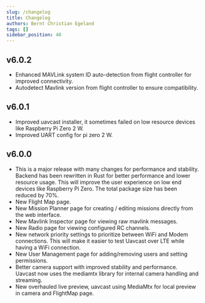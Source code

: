 ```yaml
---
slug: /changelog
title: Changelog
authors: Bernt Christian Egeland
tags: []
sidebar_position: 40
---
```

## v6.0.2
- Enhanced MAVLink system ID auto-detection from flight controller for improved connectivity.
- Autodetect Mavlink version from flight controller to ensure compatibility.

## v6.0.1
- Improved uavcast installer, it sometimes failed on low resource devices like Raspberry Pi Zero 2 W.
- Improved UART config for pi zero 2 W.

## v6.0.0
- This is a major release with many changes for performance and stability.
  Backend has been rewritten in Rust for better performance and lower resource usage. This will improve the user experience on low end devices like Raspberry Pi Zero. The total package size has been reduced by 70%.
- New Flight Map page.
- New Mission Planner page for creating / editing missions directly from the web interface.
- New Mavlink Inspector page for viewing raw mavlink messages.
- New Radio page for viewing configured RC channels.
- New network priority settings to prioritize between WiFi and Modem connections. This will make it easier to test Uavcast over LTE while having a WiFi
connection.
- New User Management page for adding/removing users and setting permissions.
- Better camera support with improved stability and performance. Uavcast now uses the mediamtx library for internal camera handling and streaming.
- New overhauled live preview, uavcast using MediaMtx for local preview in camera and FlightMap page.


